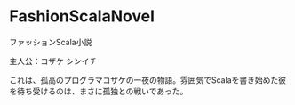 FashionScalaNovel
=================
ファッションScala小説

主人公：コザケ シンイチ

これは、孤高のプログラマコザケの一夜の物語。雰囲気でScalaを書き始めた彼を待ち受けるのは、まさに孤独との戦いであった。
